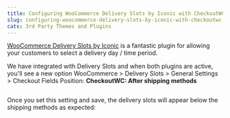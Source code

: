 ```yaml
---
title: Configuring WooCommerce Delivery Slots by Iconic with CheckoutWC
slug: configuring-woocommerce-delivery-slots-by-iconic-with-checkoutwc
cats: 3rd Party Themes and Plugins
---
```


<p><a href="https://iconicwp.com/products/woocommerce-delivery-slots/">WooCommerce Delivery Slots by Iconic</a> is a fantastic plugin for allowing your customers to select a delivery day / time period.</p>
<p>We have integrated with Delivery Slots and when both plugins are active, you'll see a new option WooCommerce &gt; Delivery Slots &gt; General Settings &gt; Checkout Fields Position: <strong>CheckoutWC: After shipping methods</strong></p>
<p><img src="https://s3.amazonaws.com/helpscout.net/docs/assets/5bdde2822c7d3a01757ac42e/images/601c0b6ea4cefb30ae5c7615/file-MZ4nFtD1Rl.png" alt="" /></p>
<p>Once you set this setting and save, the delivery slots will appear below the shipping methods as expected:</p>
<p><img src="https://s3.amazonaws.com/helpscout.net/docs/assets/5bdde2822c7d3a01757ac42e/images/601c0ca11f25b9041bebb744/file-I09OQJOEu0.png" alt="" /></p>
